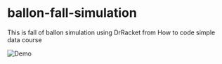 # ballon-fall-simulation
This is fall of ballon simulation using DrRacket from How to code simple data course

![Demo](https://github.com/mohamedspicer/ballon-fall-simulation/blob/main/demo/demo.gif)
